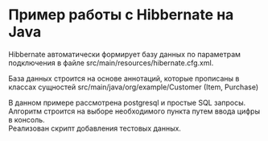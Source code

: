 <h1>Пример работы с Hibbernate на Java</h1>
<p>Hibbernate автоматически формирует базу данных по параметрам подключения в файле src/main/resources/hibernate.cfg.xml.</p>
<p>База данных строится на основе аннотаций, которые прописаны в классах сущностей src/main/java/org/example/Customer (Item, Purchase)</p>
В данном примере рассмотрена postgresql и простые SQL запросы. <br>Алгоритм строится на выборе необходимого пункта путем ввода цифры в консоль. <br>Реализован скрипт добавления тестовых данных.<br></p>